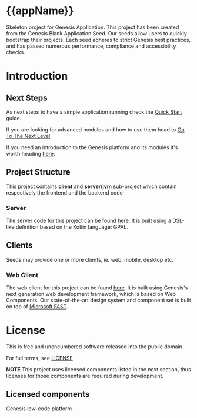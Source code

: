 # {{appName}}

Skeleton project for Genesis Application. This project has been created from the Genesis Blank Application Seed. Our seeds allow users to quickly bootstrap
their projects. Each seed adheres to strict Genesis best practices, and has passed numerous performance, compliance and
accessibility checks. 

# Introduction

## Next Steps

As next steps to have a simple application running check the [Quick Start](https://docs.genesis.global/secure/getting-started/quick-start/) guide.

If you are looking for advanced modules and how to use them head to [Go To The Next Level](https://docs.genesis.global/secure/getting-started/go-to-the-next-level/introduction/)

If you need an introduction to the Genesis platform and its modules it's worth heading [here](https://docs.genesis.global/secure/getting-started/learn-the-basics/simple-introduction/).


## Project Structure

This project contains **client** and **server/jvm** sub-project which contain respectively the frontend and the backend code

### Server

The server code for this project can be found [here](./server/jvm/server/README.md).
It is built using a DSL-like definition based on the Kotlin language: GPAL.

## Clients

Seeds may provide one or more clients, ie. web, mobile, desktop etc.

### Web Client

The web client for this project can be found [here](./client/web/README.md). It is built using Genesis's next
generation web development framework, which is based on Web Components. Our state-of-the-art design system and component
set is built on top of [Microsoft FAST](https://www.fast.design/docs/introduction/).

# License

This is free and unencumbered software released into the public domain.

For full terms, see [LICENSE](./LICENSE)

**NOTE** This project uses licensed components listed in the next section, thus licenses for those components are required during development.

## Licensed components
Genesis low-code platform
